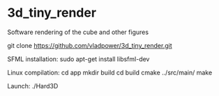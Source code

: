 # 3d_tiny_render
Software rendering of the cube and other figures

git clone https://github.com/vladpower/3d_tiny_render.git

SFML installation:
sudo apt-get install libsfml-dev

Linux compilation:
cd app
mkdir build
cd build
cmake ../src/main/
make

Launch:
./Hard3D
